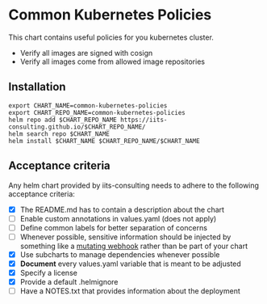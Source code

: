 # Common Kubernetes Policies

This chart contains useful policies for you kubernetes cluster.

- Verify all images are signed with cosign
- Verify all images come from allowed image repositories

## Installation

```shell
export CHART_NAME=common-kubernetes-policies
export CHART_REPO_NAME=common-kubernetes-policies
helm repo add $CHART_REPO_NAME https://iits-consulting.github.io/$CHART_REPO_NAME/
helm search repo $CHART_NAME
helm install $CHART_NAME $CHART_REPO_NAME/$CHART_NAME
```

## Acceptance criteria

Any helm chart provided by iits-consulting needs to adhere to the following acceptance criteria:

- [x] The README.md has to contain a description about the chart
- [ ] Enable custom annotations in values.yaml (does not apply)
- [ ] Define common labels for better separation of concerns
- [ ] Whenever possible, sensitive information should be injected by something like
  a [mutating webhook](https://banzaicloud.com/docs/bank-vaults/mutating-webhook/) rather than be part of your chart
- [x] Use subcharts to manage dependencies whenever possible
- [x] **Document** every values.yaml variable that is meant to be adjusted
- [x] Specify a license
- [x] Provide a default .helmignore
- [ ] Have a NOTES.txt that provides information about the deployment
